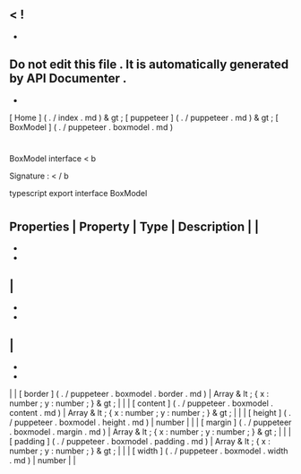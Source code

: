 <
!
-
-
Do
not
edit
this
file
.
It
is
automatically
generated
by
API
Documenter
.
-
-
>
[
Home
]
(
.
/
index
.
md
)
&
gt
;
[
puppeteer
]
(
.
/
puppeteer
.
md
)
&
gt
;
[
BoxModel
]
(
.
/
puppeteer
.
boxmodel
.
md
)
#
#
BoxModel
interface
<
b
>
Signature
:
<
/
b
>
typescript
export
interface
BoxModel
#
#
Properties
|
Property
|
Type
|
Description
|
|
-
-
-
|
-
-
-
|
-
-
-
|
|
[
border
]
(
.
/
puppeteer
.
boxmodel
.
border
.
md
)
|
Array
&
lt
;
{
x
:
number
;
y
:
number
;
}
&
gt
;
|
|
|
[
content
]
(
.
/
puppeteer
.
boxmodel
.
content
.
md
)
|
Array
&
lt
;
{
x
:
number
;
y
:
number
;
}
&
gt
;
|
|
|
[
height
]
(
.
/
puppeteer
.
boxmodel
.
height
.
md
)
|
number
|
|
|
[
margin
]
(
.
/
puppeteer
.
boxmodel
.
margin
.
md
)
|
Array
&
lt
;
{
x
:
number
;
y
:
number
;
}
&
gt
;
|
|
|
[
padding
]
(
.
/
puppeteer
.
boxmodel
.
padding
.
md
)
|
Array
&
lt
;
{
x
:
number
;
y
:
number
;
}
&
gt
;
|
|
|
[
width
]
(
.
/
puppeteer
.
boxmodel
.
width
.
md
)
|
number
|
|
